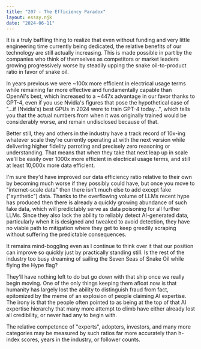 ```yaml
---
title: "207 - The Efficiency Paradox"
layout: essay.njk
date: "2024-06-11"
---
```


It is a truly baffling thing to realize that even without funding and very little engineering time currently being dedicated, the relative benefits of our technology are still actually increasing. This is made possible in part by the companies who think of themselves as competitors or market leaders growing progressively worse by steadily upping the snake oil-to-product ratio in favor of snake oil.

In years previous we were ~100x more efficient in electrical usage terms while remaining far more effective and fundamentally capable than OpenAI's best, which increased to a ~447x advantage in our favor thanks to GPT-4, even if you use Nvidia's figures that pose the hypothetical case of "...if (Nvidia's) best GPUs in 2024 were to train GPT-4 today...", which tells you that the actual numbers from when it was originally trained would be considerably worse, and remain undisclosed because of that.

Better still, they and others in the industry have a track record of 10x-ing whatever scale they're currently operating at with the next version while delivering higher fidelity parroting and precisely zero reasoning or understanding. That means that when they take that next leap up in scale we'll be easily over 1000x more efficient in electrical usage terms, and still at least 10,000x more data efficient.

I'm sure they'd have improved our data efficiency ratio relative to their own by becoming much worse if they possibly could have, but once you move to "internet-scale data" then there isn't much else to add except fake ("synthetic") data. Thanks to the overflowing volume of LLMs recent hype has produced then there is already a quickly growing abundance of such fake data, which will predictably serve as data poisoning for all further LLMs. Since they also lack the ability to reliably detect AI-generated data, particularly when it is designed and tweaked to avoid detection, they have no viable path to mitigation where they get to keep greedily scraping without suffering the predictable consequences.

It remains mind-boggling even as I continue to think over it that our position can improve so quickly just by practically standing still. Is the rest of the industry too busy dreaming of sailing the Seven Seas of Snake Oil while flying the Hype flag?

They'll have nothing left to do but go down with that ship once we really begin moving. One of the only things keeping them afloat now is that humanity has largely lost the ability to distinguish fraud from fact, epitomized by the meme of an explosion of people claiming AI expertise. The irony is that the people often pointed to as being at the top of that AI expertise hierarchy that many more attempt to climb have either already lost all credibility, or never had any to begin with.

The relative competence of "experts", adopters, investors, and many more categories may be measured by such ratios far more accurately than h-index scores, years in the industry, or follower counts.
